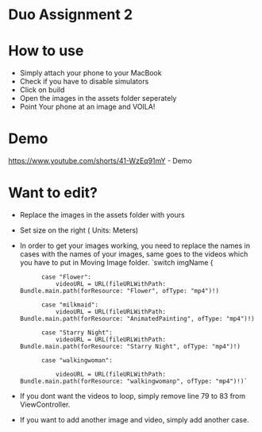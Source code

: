 # Duo Assignment 2 




# How to use

- Simply attach your phone to your MacBook
- Check if you have to disable simulators
- Click on build
- Open the images in the assets folder seperately
- Point Your phone at an image and VOILA! 

# Demo

https://www.youtube.com/shorts/41-WzEq91mY - Demo

# Want to edit?

- Replace the images in the assets folder with yours
- Set size on the right ( Units: Meters)
- In order to get your images working, you need to replace the names in cases with the names of your images, same goes to the videos which you have to put in Moving Image folder. 
`switch imgName
            {

            case "Flower":
                videoURL = URL(fileURLWithPath: Bundle.main.path(forResource: "Flower", ofType: "mp4")!)

            case "milkmaid":
                videoURL = URL(fileURLWithPath: Bundle.main.path(forResource: "AnimatedPainting", ofType: "mp4")!)

            case "Starry Night":
                videoURL = URL(fileURLWithPath: Bundle.main.path(forResource: "Starry Night", ofType: "mp4")!)

            case "walkingwoman":

                videoURL = URL(fileURLWithPath: Bundle.main.path(forResource: "walkingwomanp", ofType: "mp4")!)`
- If you dont want the videos to loop, simply remove line 79 to 83 from ViewController.
- If you want to add another image and video, simply add another case.
